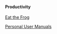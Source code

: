 #### Productivity

[Eat the Frog](https://blog.noisli.com/what-it-means-to-eat-the-frog/)

[Personal User Manuals](https://www.linkedin.com/pulse/leaders-need-user-manuals-what-i-learned-writing-mine-abby-falik/)

